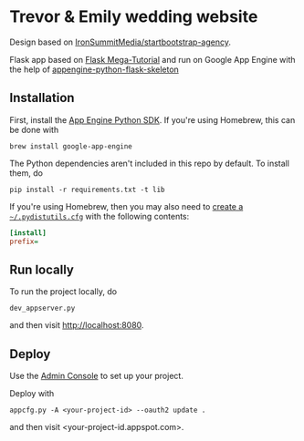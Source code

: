 Trevor & Emily wedding website
==============================

Design based on
[IronSummitMedia/startbootstrap-agency](https://github.com/IronSummitMedia/startbootstrap-agency).

Flask app based on
[Flask Mega-Tutorial](http://blog.miguelgrinberg.com/post/the-flask-mega-tutorial-part-iii-web-forms)
and run on Google App Engine with the help of
[appengine-python-flask-skeleton](https://github.com/GoogleCloudPlatform/appengine-python-flask-skeleton)

Installation
------------

First, install the [App Engine Python SDK](https://developers.google.com/appengine/downloads).
If you're using Homebrew, this can be done with

```console
brew install google-app-engine
```

The Python dependencies aren't included in this repo by default.
To install them, do

```console
pip install -r requirements.txt -t lib
```

If you're using Homebrew, then you may also need to
[create a `~/.pydistutils.cfg`](http://stackoverflow.com/questions/24257803/distutilsoptionerror-must-supply-either-home-or-prefix-exec-prefix-not-both)
with the following contents:

```ini
[install]
prefix=
```

Run locally
-----------

To run the project locally, do

```console
dev_appserver.py
```

and then visit <http://localhost:8080>.

Deploy
------

Use the [Admin Console](https://appengine.google.com/)
to set up your project.

Deploy with

```console
appcfg.py -A <your-project-id> --oauth2 update .
```

and then visit <your-project-id.appspot.com>.
